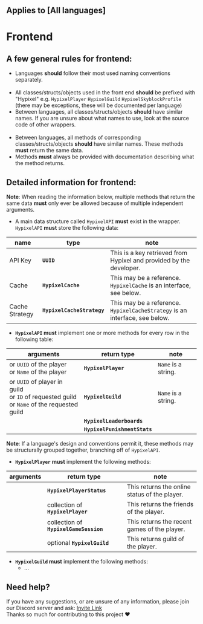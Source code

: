 ## Applies to [All languages]

# Frontend
A few general rules for frontend:
--

 - Languages **should** follow their most used naming conventions separately.</br></br>
 - All classes/structs/objects used in the front end **should** be prefixed with "Hypixel" e.g. `HypixelPlayer` `HypixelGuild` `HypixelSkyblockProfile` (there may be exceptions, these will be documented per language)
 - Between languages, all classes/structs/objects **should** have similar names. If you are unsure about what names to use, look at the source code of other wrappers.</br></br>
 - Between languages, all methods of corresponding classes/structs/objects **should** have similar names. These methods **must** return the same data.
 - Methods **must** always be provided with documentation describing what the method returns.

Detailed information for frontend:
--
**Note**: When reading the information below, multiple methods that return the same data **must** only ever be allowed because of multiple independent arguments.

- A main data structure called `HypixelAPI` **must** exist in the wrapper. `HypixelAPI` **must** store the following data:

| name | type | note |
| --- | --- | --- |
| API Key | **`UUID`** | This is a key retrieved from Hypixel and provided by the developer. |
| Cache | **`HypixelCache`** | This may be a reference. `HypixelCache` is an interface, see below. |
| Cache Strategy | **`HypixelCacheStrategy`** | This may be a reference. `HypixelCacheStrategy` is an interface, see below. |

- **`HypixelAPI` must** implement one or more methods for every row in the following table:

| arguments | return type | note |
| --- | --- | --- |
| or `UUID` of the player</br>or `Name` of the player | **`HypixelPlayer`** | `Name` is a string. |
| or `UUID` of player in guild</br>or `ID` of requested guild</br>or `Name` of the requested guild | **`HypixelGuild`** | `Name` is a string. |
| | **`HypixelLeaderboards`** |
| | **`HypixelPunishmentStats`** |

**Note**: If a language's design and conventions permit it, these methods may be structurally grouped together, branching off of `HypixelAPI`.

- **`HypixelPlayer`** **must** implement the following methods:

| arguments | return type | note |
| --- | --- | --- |
| | **`HypixelPlayerStatus`** | This returns the online status of the player. |
| | collection of **`HypixelPlayer`** | This returns the friends of the player. |
| | collection of **`HypixelGameSession`** | This returns the recent games of the player. |
| | optional **`HypixelGuild`** | This returns guild of the player. |

 - **`HypixelGuild` must** implement the following methods:
    - ...

Need help?
--
If you have any suggestions, or are unsure of any information, please join our Discord server and ask: [Invite Link](https://discord.com/invite/NkRQHemWtJ)<br>
Thanks so much for contributing to this project ❤️
